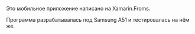 Это мобильное приложение написано на Xamarin.Froms.

Программа разрабатывалась под Samsung A51 и тестировалась на нём же.
